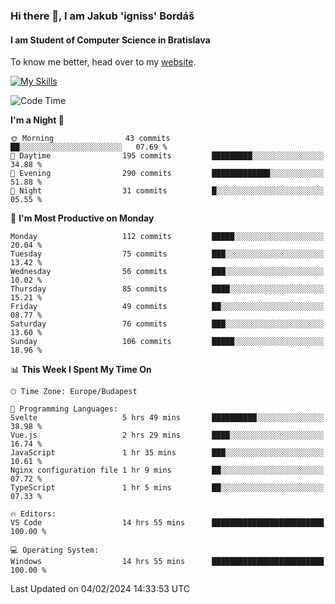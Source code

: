 ### Hi there 👋, I am Jakub 'igniss' Bordáš

#### I am Student of Computer Science in Bratislava
To know me better, head over to my [website](https://bordas.sk).

[![My Skills](https://skillicons.dev/icons?i=js,html,css,figma,svelte,java,kotlin,python,postgresql,typescript,nest,nodejs)](https://bordas.sk)


<!--START_SECTION:waka-->
![Code Time](http://img.shields.io/badge/Code%20Time-1%2C391%20hrs%2024%20mins-blue)

**I'm a Night 🦉** 

```text
🌞 Morning                43 commits          ██░░░░░░░░░░░░░░░░░░░░░░░   07.69 % 
🌆 Daytime                195 commits         █████████░░░░░░░░░░░░░░░░   34.88 % 
🌃 Evening                290 commits         █████████████░░░░░░░░░░░░   51.88 % 
🌙 Night                  31 commits          █░░░░░░░░░░░░░░░░░░░░░░░░   05.55 % 
```
📅 **I'm Most Productive on Monday** 

```text
Monday                   112 commits         █████░░░░░░░░░░░░░░░░░░░░   20.04 % 
Tuesday                  75 commits          ███░░░░░░░░░░░░░░░░░░░░░░   13.42 % 
Wednesday                56 commits          ███░░░░░░░░░░░░░░░░░░░░░░   10.02 % 
Thursday                 85 commits          ████░░░░░░░░░░░░░░░░░░░░░   15.21 % 
Friday                   49 commits          ██░░░░░░░░░░░░░░░░░░░░░░░   08.77 % 
Saturday                 76 commits          ███░░░░░░░░░░░░░░░░░░░░░░   13.60 % 
Sunday                   106 commits         █████░░░░░░░░░░░░░░░░░░░░   18.96 % 
```


📊 **This Week I Spent My Time On** 

```text
🕑︎ Time Zone: Europe/Budapest

💬 Programming Languages: 
Svelte                   5 hrs 49 mins       ██████████░░░░░░░░░░░░░░░   38.98 % 
Vue.js                   2 hrs 29 mins       ████░░░░░░░░░░░░░░░░░░░░░   16.74 % 
JavaScript               1 hr 35 mins        ███░░░░░░░░░░░░░░░░░░░░░░   10.61 % 
Nginx configuration file 1 hr 9 mins         ██░░░░░░░░░░░░░░░░░░░░░░░   07.72 % 
TypeScript               1 hr 5 mins         ██░░░░░░░░░░░░░░░░░░░░░░░   07.33 % 

🔥 Editors: 
VS Code                  14 hrs 55 mins      █████████████████████████   100.00 % 

💻 Operating System: 
Windows                  14 hrs 55 mins      █████████████████████████   100.00 % 
```


 Last Updated on 04/02/2024 14:33:53 UTC
<!--END_SECTION:waka-->
